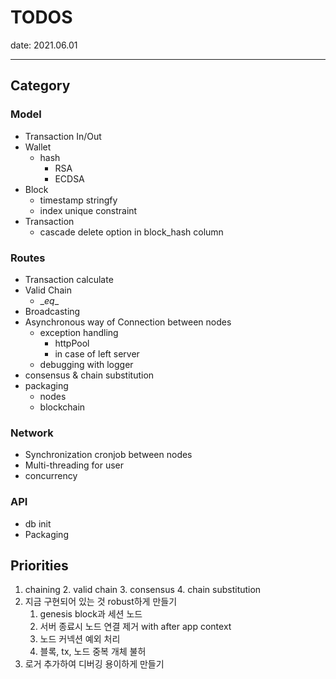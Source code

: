 # TODOS

date: 2021.06.01

---

## Category

### Model

- Transaction In/Out
- Wallet
  - hash
    - RSA
    - ECDSA
- Block
  - timestamp stringfy
  - index unique constraint
- Transaction
  - cascade delete option in block_hash column

### Routes

- Transaction calculate
- Valid Chain
  - \__eq__
- Broadcasting
- Asynchronous way of Connection between nodes
  - exception handling
    - httpPool
    - in case of left server
  - debugging with logger
- consensus & chain substitution
- packaging
  - nodes
  - blockchain

### Network

- Synchronization cronjob between nodes
- Multi-threading for user
- concurrency

### API

- db init
- Packaging

## Priorities

1. chaining
    2. valid chain
    3. consensus
    4. chain substitution
1. 지금 구현되어 있는 것 robust하게 만들기
    1. genesis block과 세션 노드
    2. 서버 종료시 노드 연결 제거 with after app context
    2. 노드 커넥션 예외 처리
    3. 블록, tx, 노드 중복 개체 불허
2. 로거 추가하여 디버깅 용이하게 만들기